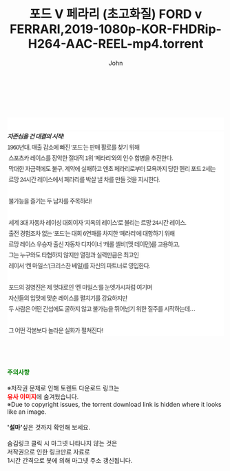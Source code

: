 ﻿---
layout: post
title:  "포드 V 페라리 (초고화질) FORD v FERRARI,2019-1080p-KOR-FHDRip-H264-AAC-REEL-mp4.torrent"
author: John
categories: [ 영화 ]
tags: [  ]
image:  
description: "포드 V 페라리 (초고화질) FORD v FERRARI,2019-1080p-KOR-FHDRip-H264-AAC-REEL-mp4 torrent 정보 공유"
toc: true
toc_sticky: true
---

<br>
<div class="view-img">
<a class="view_image" href="https://torrentmobile60.com/bbs/view_image.php?fn=%2Fdata%2Ffile%2Fmovie%2F3659260999_3WmrjRTD_ea61dd47290f9450832837cc70ee3207daf11ecb.jpg" target="_blank"><img alt="" class="img-tag" content="https://torrentmobile60.com/data/file/movie/3659260999_3WmrjRTD_ea61dd47290f9450832837cc70ee3207daf11ecb.jpg" itemprop="image" src="https://torrentmobile60.com/data/file/movie/3659260999_3WmrjRTD_ea61dd47290f9450832837cc70ee3207daf11ecb.jpg"/></a><a class="view_image" href="https://torrentmobile60.com/bbs/view_image.php?fn=%2Fdata%2Ffile%2Fmovie%2F3659260999_iYcH1wB7_bf961e686f632441f0505b27bfc5eb9f83618892.jpg" target="_blank"><img alt="" class="img-tag" content="https://torrentmobile60.com/data/file/movie/3659260999_iYcH1wB7_bf961e686f632441f0505b27bfc5eb9f83618892.jpg" itemprop="image" src="https://torrentmobile60.com/data/file/movie/3659260999_iYcH1wB7_bf961e686f632441f0505b27bfc5eb9f83618892.jpg"/></a></div><div class="view-content" itemprop="description">
<p><br/></p><div class="title_area" style="margin:0px 0px 9px;padding:0px;list-style:none;font-size:12px;font-family:'나눔고딕', NanumGothic, '돋움', Dotum, Helvetica, 'AppleSDGothicNeo-Medium', AppleGothic, sans-serif;height:30px;float:none;background-color:rgb(255,255,255);"><h4 class="h_story" style="margin:5px 10px 0px 0px;padding:0px;list-style:none;font-size:12px;font-family:'돋움', sans-serif;height:18px;width:49px;background:url(&quot;https://ssl.pstatic.net/static/movie/2020/10/h_tx_sp5.png&quot;) no-repeat 0px -17px;float:left;"><strong class="blind" style="margin:0px;padding:0px;list-style:none;font-size:0px;font-family:inherit;color:inherit;width:1px;height:1px;line-height:0;">줄거리</strong></h4></div><h5 class="h_tx_story" style="margin:-7px 0px 1px;padding:0px;list-style:none;font-size:14px;font-family:'나눔고딕', NanumGothic, Helvetica, sans-serif;color:rgb(51,51,51);background-image:url(&quot;https://ssl.pstatic.net/static/movie/2014/01/blank.gif&quot;);letter-spacing:-1px;line-height:25px;background-color:rgb(255,255,255);">자존심을 건 대결의 시작!</h5><p class="con_tx" style="margin-top:-1px;margin-bottom:-6px;list-style:none;font-size:14px;font-family:'나눔고딕', NanumGothic, '돋움', Dotum, Helvetica, 'AppleSDGothicNeo-Medium', AppleGothic, sans-serif;color:rgb(51,51,51);background-image:url(&quot;https://ssl.pstatic.net/static/movie/2014/01/blank.gif&quot;);letter-spacing:-1px;line-height:25px;background-color:rgb(255,255,255);">1960년대, 매출 감소에 빠진 ‘포드’는 판매 활로를 찾기 위해<br style="list-style:none;font-size:12px;font-family:'돋움', sans-serif;color:rgb(0,0,0);"/> 스포츠카 레이스를 장악한 절대적 1위 ‘페라리’와의 인수 합병을 추진한다.<br style="list-style:none;font-size:12px;font-family:'돋움', sans-serif;color:rgb(0,0,0);"/> 막대한 자금력에도 불구, 계약에 실패하고 엔초 페라리로부터 모욕까지 당한 헨리 포드 2세는<br style="list-style:none;font-size:12px;font-family:'돋움', sans-serif;color:rgb(0,0,0);"/> 르망 24시간 레이스에서 페라리를 박살 낼 차를 만들 것을 지시한다.<br style="list-style:none;font-size:12px;font-family:'돋움', sans-serif;color:rgb(0,0,0);"/> <br style="list-style:none;font-size:12px;font-family:'돋움', sans-serif;color:rgb(0,0,0);"/> 불가능을 즐기는 두 남자를 주목하라!<br style="list-style:none;font-size:12px;font-family:'돋움', sans-serif;color:rgb(0,0,0);"/> <br style="list-style:none;font-size:12px;font-family:'돋움', sans-serif;color:rgb(0,0,0);"/> 세계 3대 자동차 레이싱 대회이자 ‘지옥의 레이스’로 불리는 르망 24시간 레이스.<br style="list-style:none;font-size:12px;font-family:'돋움', sans-serif;color:rgb(0,0,0);"/> 출전 경험조차 없는 ‘포드’는 대회 6연패를 차지한 ‘페라리’에 대항하기 위해<br style="list-style:none;font-size:12px;font-family:'돋움', sans-serif;color:rgb(0,0,0);"/> 르망 레이스 우승자 출신 자동차 디자이너 ‘캐롤 셸비’(맷 데이먼)를 고용하고,<br style="list-style:none;font-size:12px;font-family:'돋움', sans-serif;color:rgb(0,0,0);"/> 그는 누구와도 타협하지 않지만 열정과 실력만큼은 최고인<br style="list-style:none;font-size:12px;font-family:'돋움', sans-serif;color:rgb(0,0,0);"/> 레이서 ‘켄 마일스’(크리스찬 베일)를 자신의 파트너로 영입한다.<br style="list-style:none;font-size:12px;font-family:'돋움', sans-serif;color:rgb(0,0,0);"/> <br style="list-style:none;font-size:12px;font-family:'돋움', sans-serif;color:rgb(0,0,0);"/> 포드의 경영진은 제 멋대로인 ‘켄 마일스’를 눈엣가시처럼 여기며<br style="list-style:none;font-size:12px;font-family:'돋움', sans-serif;color:rgb(0,0,0);"/> 자신들의 입맛에 맞춘 레이스를 펼치기를 강요하지만<br style="list-style:none;font-size:12px;font-family:'돋움', sans-serif;color:rgb(0,0,0);"/> 두 사람은 어떤 간섭에도 굴하지 않고 불가능을 뛰어넘기 위한 질주를 시작하는데…<br style="list-style:none;font-size:12px;font-family:'돋움', sans-serif;color:rgb(0,0,0);"/> <br style="list-style:none;font-size:12px;font-family:'돋움', sans-serif;color:rgb(0,0,0);"/> 그 어떤 각본보다 놀라운 실화가 펼쳐진다!</p> </div>
    
<br><br><br>
<p data-ke-size="size16"><b><span style="color: green;">주의사항</span></b><br /><br />※저작권 문제로 인해 토렌트 다운로드 링크는<br /><b><span style="color: red;">유사 이미지</span></b>에 숨겨뒀습니다.<br />※Due to copyright issues, the torrent download link is hidden where it looks like an image.<br /><br /><b>'설마'</b>싶은 것까지 확인해 보세요.<br /><br />숨김링크 클릭 시 마그넷 나타나지 않는 것은<br />저작권으로 인한 링크만료 자료로<br />1시간 간격으로 봇에 의해 마그넷 주소 갱신됩니다.</p>
